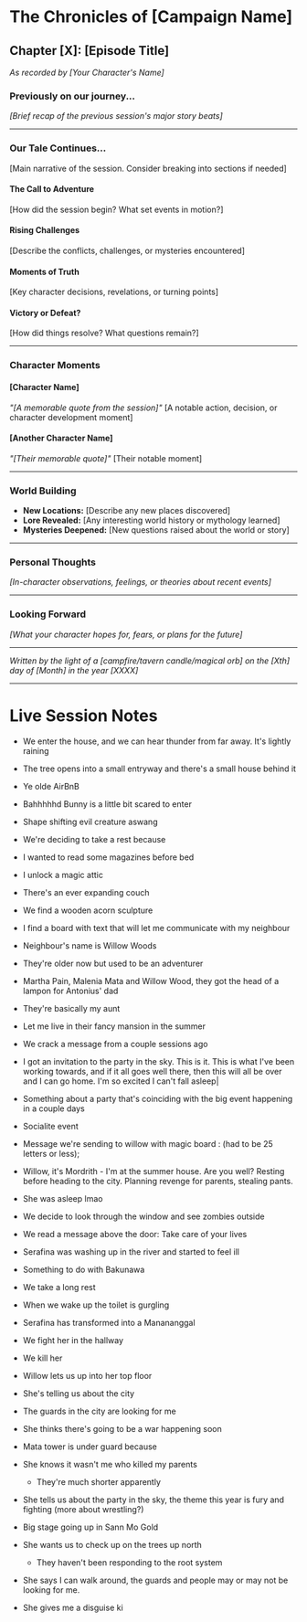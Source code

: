 # The Chronicles of [Campaign Name]
## Chapter [X]: [Episode Title]

*As recorded by [Your Character's Name]*

### Previously on our journey...
*[Brief recap of the previous session's major story beats]*

---

### Our Tale Continues...
[Main narrative of the session. Consider breaking into sections if needed]

#### The Call to Adventure
[How did the session begin? What set events in motion?]

#### Rising Challenges
[Describe the conflicts, challenges, or mysteries encountered]

#### Moments of Truth
[Key character decisions, revelations, or turning points]

#### Victory or Defeat?
[How did things resolve? What questions remain?]

---

### Character Moments
#### [Character Name]
*"[A memorable quote from the session]"*
[A notable action, decision, or character development moment]

#### [Another Character Name]
*"[Their memorable quote]"*
[Their notable moment]

---

### World Building
- **New Locations:** [Describe any new places discovered]
- **Lore Revealed:** [Any interesting world history or mythology learned]
- **Mysteries Deepened:** [New questions raised about the world or story]

---

### Personal Thoughts
*[In-character observations, feelings, or theories about recent events]*

---

### Looking Forward
*[What your character hopes for, fears, or plans for the future]*

---

*Written by the light of a [campfire/tavern candle/magical orb] on the [Xth] day of [Month] in the year [XXXX]*


---

# Live Session Notes

- We enter the house, and we can hear thunder from far away. It's lightly raining
- The tree opens into a small entryway and there's a small house behind it
- Ye olde AirBnB
- Bahhhhhd Bunny is a little bit scared to enter
- Shape shifting evil creature aswang
- We're deciding to take a rest because
- I wanted to read some magazines before bed
- I unlock a magic attic
- There's an ever expanding couch
- We find a wooden acorn sculpture
- I find a board with text that will let me communicate with my neighbour

- Neighbour's name is Willow Woods
- They're older now but used to be an adventurer
- Martha Pain, Malenia Mata and Willow Wood, they got the head of a lampon for Antonius' dad
- They're basically my aunt 
- Let me live in their fancy mansion in the summer

- We crack a message from a couple sessions ago
- I got an invitation to the party in the sky. This is it. This is what I've been working towards, and if it all goes well there, then this will all be over and I can go home. I'm so excited I can't fall asleep|

- Something about a party that's coinciding with the big event happening in a couple days
- Socialite event

- Message we're sending to willow with magic board : (had to be 25 letters or less);
- Willow, it's Mordrith - I'm at the summer house. Are you well? Resting before heading to the city. Planning revenge for parents, stealing pants.

- She was asleep lmao

- We decide to look through the window and see zombies outside
- We read a message above the door: Take care of your lives


- Serafina was washing up in the river and started to feel ill
- Something to do with Bakunawa

- We take a long rest
- When we wake up the toilet is gurgling


- Serafina has transformed into a Manananggal
- We fight her in the hallway

- We kill her

- Willow lets us up into her top floor
- She's telling us about the city
- The guards in the city are looking for me
- She thinks there's going to be a war happening soon
- Mata tower is under guard because 


- She knows it wasn't me who killed my parents
    - They're much shorter apparently
- She tells us about the party in the sky, the theme this year is fury and fighting (more about wrestling?)
- Big stage going up in Sann Mo Gold
- She wants us to check up on the trees up north
    - They haven't been responding to the root system

- She says I can walk around, the guards and people may or may not be looking for me.
- She gives me a disguise ki
